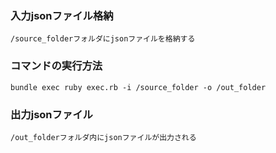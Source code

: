 ###  入力jsonファイル格納
```
/source_folderフォルダにjsonファイルを格納する
```

### コマンドの実行方法
```
bundle exec ruby exec.rb -i /source_folder -o /out_folder
```

###  出力jsonファイル
```
/out_folderフォルダ内にjsonファイルが出力される
```

